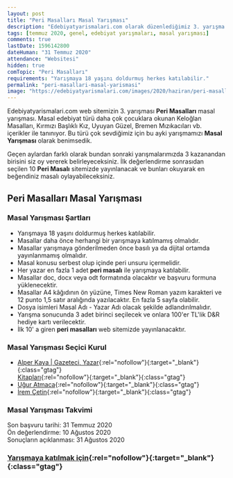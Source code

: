 ```yaml
---
layout: post
title: "Peri Masalları Masal Yarışması"
description: "Edebiyatyarismalari.com olarak düzenlediğimiz 3. yarışma Peri Masalları Masal Yarışmasıdır. Son başvuru tarihi 31 Temmuz 2020'dir."
tags: [temmuz 2020, genel, edebiyat yarışmaları, masal yarışması]
comments: true
lastDate: 1596142800    
dateHuman: "31 Temmuz 2020"
attendance: "Websitesi"
hidden: true
comTopic: "Peri Masalları"
requirements: "Yarışmaya 18 yaşını doldurmuş herkes katılabilir."
permalink: "peri-masallari-masal-yarismasi"
image: "https://edebiyatyarismalari.com/images/2020/haziran/peri-masallari-masal-yarismasi.png"
---
```


Edebiyatyarismalari.com web sitemizin 3. yarışması **Peri Masalları** masal yarışması.
Masal edebiyat türü daha çok çocuklara okunan Keloğlan Masalları, Kırmızı Başlıklı Kız, Uyuyan Güzel, Bremen Mızıkacıları vb. içerikler ile tanınıyor. Bu türü çok sevdiğimiz için bu ayki yarışmamızı **Masal Yarışması** olarak benimsedik.  

Geçen aylardan farklı olarak bundan sonraki yarışmalarımızda 3 kazanandan birisini siz oy vererek belirleyeceksiniz. İlk değerlendirme sonrasıdan seçilen 10 **Peri Masalı** sitemizde yayınlanacak ve bunları okuyarak en beğendiniz masalı oylayabileceksiniz.

## Peri Masalları Masal Yarışması 

### Masal Yarışması Şartları
- Yarışmaya 18 yaşını doldurmuş herkes katılabilir.
- Masallar daha önce herhangi bir yarışmaya katılmamış olmalıdır.
- Masallar yarışmaya gönderilmeden önce basılı ya da dijital ortamda yayınlanmamış olmalıdır.
- Masal konusu serbest olup içinde peri unsuru içermelidir.
- Her yazar en fazla 1 adet **peri masalı** ile yarışmaya katılabilir.
- Masallar doc, docx veya odt formatında olacaktır ve başvuru formuna yüklenecektir.
- Masallar A4 kâğıdının ön yüzüne, Times New Roman yazım karakteri ve 12 punto 1,5 satır aralığında yazılacaktır. En fazla 5 sayfa olabilir.
- Dosya isimleri Masal Adı - Yazar Adı olacak şekilde adlandırılmalıdır.
- Yarışma sonucunda 3 adet birinci seçilecek ve onlara 100'er TL'lik D&R hediye kartı verilecektir.
- İlk 10' a giren **peri masalları** web sitemizde yayınlanacaktır.

### Masal Yarışması Seçici Kurul  
- [Alper Kaya | Gazeteci, Yazar](http://www.alperkaya.org/?ref=edebiyatyarismalari.com){:rel="nofollow"}{:target="_blank"}{:class="gtag"}  
[Kitapları](https://kidega.com/yazar/alper-kaya-095464?ref=edebiyatyarismalari.com){:rel="nofollow"}{:target="_blank"}{:class="gtag"}  
- [Uğur Atmaca](https://www.linkedin.com/in/atmacaugur/){:rel="nofollow"}{:target="_blank"}{:class="gtag"}  
- [İrem Çetin](https://www.linkedin.com/in/irem%C3%A7etin/){:rel="nofollow"}{:target="_blank"}{:class="gtag"}  

### Masal Yarışması Takvimi
Son başvuru tarihi: 31 Temmuz 2020  
Ön değerlendirme: 10 Ağustos 2020  
Sonuçların açıklanması: 31 Ağustos 2020  

### [Yarışmaya katılmak için](https://forms.gle/hLDS1zyEodX27Fi39){:rel="nofollow"}{:target="_blank"}{:class="gtag"}